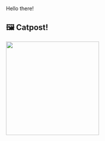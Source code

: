 Hello there!



## 🖼️ Catpost!

<sub>
    <img src="https://cdn2.thecatapi.com/images/McgHnSYS_.jpg" height="256">
</sub>

